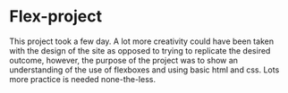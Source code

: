 # Flex-project

This project took a few day. A lot more creativity could have been taken with the design of the site as opposed to trying to replicate the desired outcome, however, the purpose of the project was to show an understanding of the use of flexboxes and using basic html and css. Lots more practice is needed none-the-less.